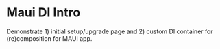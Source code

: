 # Maui DI Intro

Demonstrate 1) initial setup/upgrade page and 2) custom DI container for (re)composition for MAUI app.

